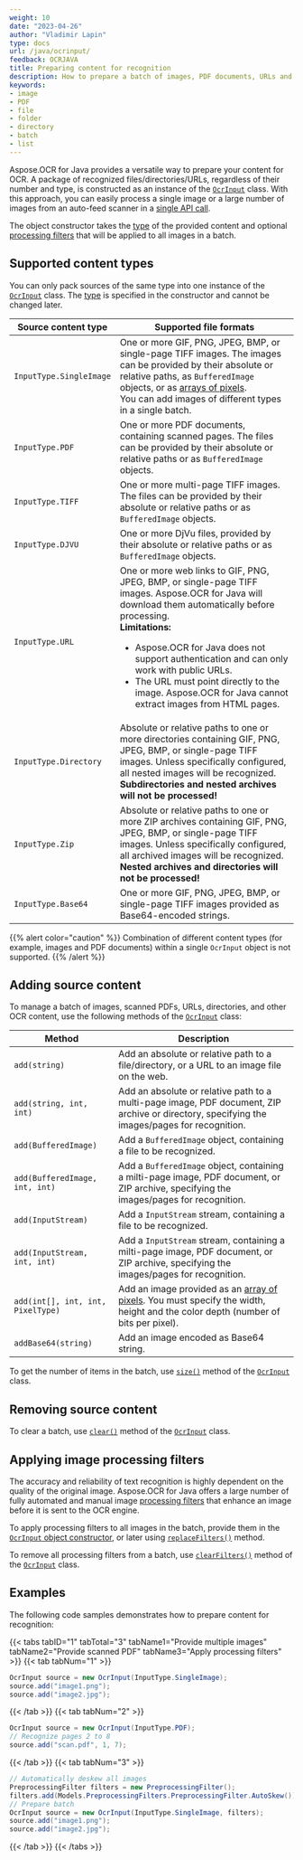 ```yaml
---
weight: 10
date: "2023-04-26"
author: "Vladimir Lapin"
type: docs
url: /java/ocrinput/
feedback: OCRJAVA
title: Preparing content for recognition
description: How to prepare a batch of images, PDF documents, URLs and other content for recognition.
keywords:
- image
- PDF
- file
- folder
- directory
- batch
- list
---
```


Aspose.OCR for Java provides a versatile way to prepare your content for OCR. A package of recognized files/directories/URLs, regardless of their number and type, is constructed as an instance of the [`OcrInput`](https://reference.aspose.com/ocr/java/com.aspose.ocr/ocrinput/) class. With this approach, you can easily process a single image or a large number of images from an auto-feed scanner in a [single API call](/ocr/java/recognition/).

The object constructor takes the [type](#supported-content-types) of the provided content and optional [processing filters](#applying-image-processing-filters) that will be applied to all images in a batch.

## Supported content types

You can only pack sources of the same type into one instance of the [`OcrInput`](https://reference.aspose.com/ocr/java/com.aspose.ocr/ocrinput/) class. The [type](https://reference.aspose.com/ocr/java/com.aspose.ocr/inputtype/) is specified in the constructor and cannot be changed later.

Source content type | Supported file formats
------------------- | ----------------------
`InputType.SingleImage` | One or more GIF, PNG, JPEG, BMP, or single-page TIFF images. The images can be provided by their absolute or relative paths, as `BufferedImage` objects, or as [arrays of pixels](/ocr/java/ocrinput/image-by-pixel/).<br />You can add images of different types in a single batch.
`InputType.PDF` | One or more PDF documents, containing scanned pages. The files can be provided by their absolute or relative paths or as `BufferedImage` objects.
`InputType.TIFF` | One or more multi-page TIFF images. The files can be provided by their absolute or relative paths or as `BufferedImage` objects.
`InputType.DJVU` | One or more DjVu files, provided by their absolute or relative paths or as `BufferedImage` objects.
`InputType.URL` | One or more web links to GIF, PNG, JPEG, BMP, or single-page TIFF images. Aspose.OCR for Java will download them automatically before processing.<br />**Limitations:**<ul><li>Aspose.OCR for Java does not support authentication and can only work with public URLs.</li><li>The URL must point directly to the image. Aspose.OCR for Java cannot extract images from HTML pages.</li></ul>
`InputType.Directory` | Absolute or relative paths to one or more directories containing GIF, PNG, JPEG, BMP, or single-page TIFF images. Unless specifically configured, all nested images will be recognized.<br />**Subdirectories and nested archives will not be processed!**
`InputType.Zip` | Absolute or relative paths to one or more ZIP archives containing GIF, PNG, JPEG, BMP, or single-page TIFF images. Unless specifically configured, all archived images will be recognized.<br />**Nested archives and directories will not be processed!**
`InputType.Base64` | One or more GIF, PNG, JPEG, BMP, or single-page TIFF images provided as Base64-encoded strings.

{{% alert color="caution" %}}
Combination of different content types (for example, images and PDF documents) within a single `OcrInput` object is not supported.
{{% /alert %}}

## Adding source content

To manage a batch of images, scanned PDFs, URLs, directories, and other OCR content, use the following methods of the [`OcrInput`](https://reference.aspose.com/ocr/java/com.aspose.ocr/ocrinput/) class:

Method | Description
------ | -----------
`add(string)` | Add an absolute or relative path to a file/directory, or a URL to an image file on the web.
`add(string, int, int)` | Add an absolute or relative path to a multi-page image, PDF document, ZIP archive or directory, specifying the images/pages for recognition.
`add(BufferedImage)` | Add a `BufferedImage` object, containing a file to be recognized.
`add(BufferedImage, int, int)` | Add a `BufferedImage` object, containing a milti-page image, PDF document, or ZIP archive, specifying the images/pages for recognition.
`add(InputStream)` | Add a `InputStream` stream, containing a file to be recognized.
`add(InputStream, int, int)` | Add a `InputStream` stream, containing a milti-page image, PDF document, or ZIP archive, specifying the images/pages for recognition.
`add(int[], int, int, PixelType)` | Add an image provided as an [array of pixels](/ocr/java/ocrinput/image-by-pixel/). You must specify the width, height and the color depth (number of bits per pixel).
`addBase64(string)` | Add an image encoded as Base64 string.

To get the number of items in the batch, use [`size()`](https://reference.aspose.com/ocr/java/com.aspose.ocr/ocrinput/#size--) method of the [`OcrInput`](https://reference.aspose.com/ocr/java/com.aspose.ocr/ocrinput/) class.

## Removing source content

To clear a batch, use [`clear()`](https://reference.aspose.com/ocr/java/com.aspose.ocr/ocrinput/#clear--) method of the [`OcrInput`](https://reference.aspose.com/ocr/java/com.aspose.ocr/ocrinput/) class.

## Applying image processing filters

The accuracy and reliability of text recognition is highly dependent on the quality of the original image. Aspose.OCR for Java offers a large number of fully automated and manual image [processing filters](/ocr/net/image-processing/) that enhance an image before it is sent to the OCR engine.

To apply processing filters to all images in the batch, provide them in the [`OcrInput` object constructor](https://reference.aspose.com/ocr/java/com.aspose.ocr/ocrinput/#OcrInput-com.aspose.ocr.InputType-com.aspose.ocr.PreprocessingFilter-), or later using [`replaceFilters()`](https://reference.aspose.com/ocr/java/com.aspose.ocr/ocrinput/#replaceFilters-com.aspose.ocr.PreprocessingFilter-) method.

To remove all processing filters from a batch, use [`clearFilters()`](https://reference.aspose.com/ocr/java/com.aspose.ocr/ocrinput/#clearFilters--) method of the [`OcrInput`](https://reference.aspose.com/ocr/java/com.aspose.ocr/ocrinput/) class.

## Examples

The following code samples demonstrates how to prepare content for recognition:

{{< tabs tabID="1" tabTotal="3" tabName1="Provide multiple images" tabName2="Provide scanned PDF" tabName3="Apply processing filters" >}}
{{< tab tabNum="1" >}}
```java
OcrInput source = new OcrInput(InputType.SingleImage);
source.add("image1.png");
source.add("image2.jpg");
```
{{< /tab >}}
{{< tab tabNum="2" >}}
```java
OcrInput source = new OcrInput(InputType.PDF);
// Recognize pages 2 to 8
source.add("scan.pdf", 1, 7);
```
{{< /tab >}}
{{< tab tabNum="3" >}}
```java
// Automatically deskew all images
PreprocessingFilter filters = new PreprocessingFilter();
filters.add(Models.PreprocessingFilters.PreprocessingFilter.AutoSkew());
// Prepare batch
OcrInput source = new OcrInput(InputType.SingleImage, filters);
source.add("image1.png");
source.add("image2.jpg");
```
{{< /tab >}}
{{< /tabs >}}

